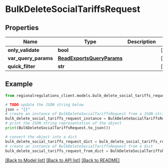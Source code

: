 # BulkDeleteSocialTariffsRequest


## Properties

Name | Type | Description | Notes
------------ | ------------- | ------------- | -------------
**only_validate** | **bool** |  | [optional] 
**var_query_params** | [**ReadExportsQueryParams**](ReadExportsQueryParams.md) |  | [optional] 
**quick_filter** | **str** |  | [optional] 

## Example

```python
from regionalregulations_client.models.bulk_delete_social_tariffs_request import BulkDeleteSocialTariffsRequest

# TODO update the JSON string below
json = "{}"
# create an instance of BulkDeleteSocialTariffsRequest from a JSON string
bulk_delete_social_tariffs_request_instance = BulkDeleteSocialTariffsRequest.from_json(json)
# print the JSON string representation of the object
print(BulkDeleteSocialTariffsRequest.to_json())

# convert the object into a dict
bulk_delete_social_tariffs_request_dict = bulk_delete_social_tariffs_request_instance.to_dict()
# create an instance of BulkDeleteSocialTariffsRequest from a dict
bulk_delete_social_tariffs_request_from_dict = BulkDeleteSocialTariffsRequest.from_dict(bulk_delete_social_tariffs_request_dict)
```
[[Back to Model list]](../README.md#documentation-for-models) [[Back to API list]](../README.md#documentation-for-api-endpoints) [[Back to README]](../README.md)


